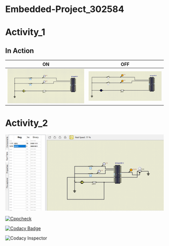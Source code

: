 # Embedded-Project_302584

# Activity_1
 ## In Action

|ON|OFF|
|:--:|:--:|
|![ON](simulation/Activity-1_LED%20ON.PNG)|![OFF](simulation/Activity-1_LED%20OFF.PNG)|

# Activity_2
 ![ADC](https://github.com/Sowmika26/Embedded_project_260842/blob/main/simulation/ADC.png)

[![Cppcheck](https://github.com/dilipkumar26/Embedded-Project_302584/actions/workflows/CodeQuality.yml/badge.svg)](https://github.com/dilipkumar26/Embedded-Project_302584/actions/workflows/CodeQuality.yml)


[![Codacy Badge](https://app.codacy.com/project/badge/Grade/2586fa25d3894d31bd0ca49c16181e57)](https://www.codacy.com/gh/dilipkumar26/Embedded-Project_302584/dashboard?utm_source=github.com&amp;utm_medium=referral&amp;utm_content=dilipkumar26/Embedded-Project_302584&amp;utm_campaign=Badge_Grade)


![Codacy Inspector](https://www.code-inspector.com/project/25554/score/svg)
